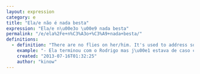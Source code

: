 ```yaml
---
layout: expression
category: e
title: "Ela/e não é nada besta"
expression: "Ela/e n\u00e3o \u00e9 nada besta"
permalink: "/e/ela%2Fe+n%C3%A3o+%C3%A9+nada+besta/"
definitions:
  - definition: "There are no flies on her/him. It's used to address someone that is clever, and hard to be fooled. Sometimes it can be used in a way that can be translated as 's/he ain't no fool'."
    example: "- Ela terminou com o Rodrigo mas j\u00e1 estava de caso com o Ot\u00e1vio, acredita?\n- Ela tamb\u00e9m n\u00e3o \u00e9 nada besta n\u00e9?"
    created: "2013-07-16T01:32:25"
    author: "kinow"
---
```

